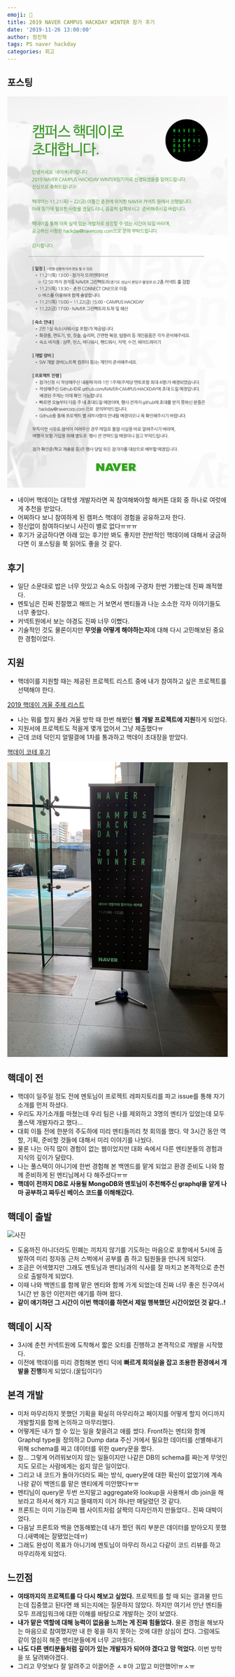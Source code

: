 ```yaml
---
emoji: 🌱
title: 2019 NAVER CAMPUS HACKDAY WINTER 참가 후기
date: '2019-11-26 13:00:00'
author: 정진혁
tags: PS naver hackday
categories: 회고
---
```


## 포스팅

![사진](./2019-naver-hack-day-1.jpeg)

- 네이버 핵데이는 대학생 개발자라면 꼭 참여해봐야할 해커톤 대회 중 하나로 여럿에게 추천을 받았다.
- 어찌하다 보니 참여하게 된 캠퍼스 핵데이 경험을 공유하고자 한다.
- 정신없이 참여하다보니 사진이 별로 없다ㅠㅠㅠ
- 후기가 궁금하다면 아래 있는 후기만 봐도 좋지만 전반적인 핵데이에 대해서 궁금하다면 이 포스팅을 쭉 읽어도 좋을 것 같다.

## 후기

- 일단 소문대로 밥은 너무 맛있고 숙소도 아침에 구경차 한번 가봤는데 진짜 쾌적했다.
- 멘토님은 진짜 친절했고 해뜨는 거 보면서 멘티들과 나눈 소소한 각자 이야기들도 너무 좋았다.
- 커넥트원에서 보는 야경도 진짜 너무 이뻤다.
- 기술적인 것도 물론이지만 **무엇을 어떻게 해야하는지**에 대해 다시 고민해보된 중요한 경험이었다.

## 지원

- 핵데이를 지원할 때는 제공된 프로젝트 리스트 중에 내가 참여하고 싶은 프로젝트를 선택해야 한다.

[2019 핵데이 겨울 주제 리스트](https://github.com/NAVER-CAMPUS-HACKDAY/common/issues)

- 나는 뭐를 할지 몰라 겨울 방학 때 한번 해봤던 **웹 개발 프로젝트에 지원**하게 되었다.
- 지원서에 프로젝트도 적을게 몇개 없어서 그냥 제출했다ㅠ
- 근데 코테 덕인지 얼떨결에 1차를 통과하고 핵데이 초대장을 받았다.

[핵데이 코테 후기](https://zoomkoding.github.io/PS/naver/2019/10/12/2019-naver-hackday-1.html)

![사진](./2019-naver-hack-day-2.jpeg)

## 핵데이 전

- 핵데이 일주일 정도 전에 멘토님이 프로젝트 레파지토리를 파고 issue를 통해 자기 소개를 먼저 하셨다.
- 우리도 자기소개를 마쳤는데 우리 팀은 나를 제외하고 3명의 멘티가 있었는데 모두 풀스택 개발자라고 했다...
- 대회 이틀 전에 한분의 주도하에 미리 멘티들끼리 첫 회의를 했다. 약 3시간 동안 역할, 기획, 준비할 것들에 대해서 미리 이야기를 나눴다.
- 물론 나는 아직 많이 경험이 없는 웹이었지만 대화 속에서 다른 멘티분들의 경험과 지식의 깊이가 달랐다.
- 나는 풀스택이 아니기에 한번 경험해 본 백엔드를 맡게 되었고 환경 준비도 나와 함께 준비하게 된 멘티님께서 다 해주셨다ㅠㅠ
- **핵데이 전까지 DB로 사용될 MongoDB와 멘토님이 추천해주신 graphql을 얕게 나마 공부하고 짜두신 베이스 코드를 이해해갔다.**

## 핵데이 출발

![사진](./2019-hackday-2.jpeg)

- 도움까진 아니더라도 민폐는 끼치지 않기를 기도하는 마음으로 포항에서 5시에 출발하여 미리 정자동 근처 스벅에서 공부를 좀 하고 팀원들을 만나게 되었다.
- 조금은 어색했지만 그래도 멘토님과 멘티님과의 식사를 잘 마치고 본격적으로 춘천으로 출발하게 되었다.
- 이때 나와 백엔드를 함께 맡은 멘티와 함께 가게 되었는데 진짜 너무 좋은 친구여서 1시간 반 동안 이런저런 얘기를 하며 왔다.
- **같이 얘기하던 그 시간이 이번 핵데이를 하면서 제일 행복했던 시간이었던 것 같다..!**

## 핵데이 시작

- 3시에 춘천 커넥트원에 도착해서 짧은 오티를 진행하고 본격적으로 개발을 시작했다.
- 이전에 핵데이를 미리 경험해본 멘티 덕에 **빠르게 회의실을 잡고 조용한 환경에서 개발을 진행**하게 되었다.(꿀팁이다!)

## 본격 개발

- 미처 마무리하지 못했던 기획을 확실히 마무리하고 페이지를 어떻게 할지 어디까지 개발할지를 함께 논의하고 마무리했다.
- 어떻게든 내가 할 수 있는 일을 찾을려고 애를 썼다. Front하는 멘티와 함께 Graphql type을 정의하고 Dump data 주신 거에서 필요한 데이터를 선별해내기 위해 schema를 짜고 데이터를 위한 query문을 짰다.
- 참... 그렇게 어려워보이지 않는 일들이지만 나같은 DB의 schema를 짜는게 무엇인지도 모르는 사람에게는 쉽지 않은 일이었다.
- 그리고 내 코드가 돌아가더라도 짜는 방식, query문에 대한 확신이 없었기에 계속 나랑 같이 백엔드를 맡은 멘티에게 미안했다ㅠㅠ
- 멘티님이 query문 두번 쓰지말고 aggregate와 lookup을 사용해서 db join을 해보라고 하셔서 해가 지고 뜰때까지 이거 하나만 매달렸던 것 같다.
- 프론트는 이미 기능진짜 웹 사이트처럼 살짝의 다자인까지 만들었다.. 진짜 대박이었다.
- 다음날 프론트와 백을 연동해봤는데 내가 짰던 쿼리 부분은 데이터를 받아오지 못했다.(새벽에는 잘됐었는데ㅠ)
- 그래도 완성이 목표가 아니기에 멘토님이 마무리 하시고 다같이 코드 리뷰를 하고 마무리하게 되었다.

## 느낀점

- **여태까지의 프로젝트를 다 다시 해보고 싶었다.** 프로젝트를 할 때 되는 결과물 만드는데 집중했고 된다면 왜 되는지에는 질문하지 않았다. 하지만 여기서 만난 멘티들 모두 프레임워크에 대한 이해를 바탕으로 개발하는 것이 보였다.
- **내가 맡은 역할에 대해 능력이 없음을 느끼는 게 진짜 힘들었다.** 물론 경험을 해보자는 마음으로 참여했지만 내 한 몫을 하지 못하는 것에 대한 상심이 컸다. 그럼에도 같이 열심히 해준 멘티분들에게 너무 고마웠다.
- **나도 다른 멘티분들처럼 깊이가 있는 개발자가 되어야 겠다고 맘 먹었다.** 이번 방학을 또 달려봐야겠다.
- 그리고 무엇보다 잘 알려주고 이끌어준 ㅅㅎ야 고맙고 미안했어!ㅠㅅㅠ

```toc

```
